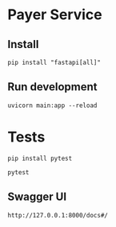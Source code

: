 # Payer Service

## Install

`pip install "fastapi[all]"`


## Run development

`uvicorn main:app --reload`

# Tests

`pip install pytest`

`pytest`

## Swagger UI

`http://127.0.0.1:8000/docs#/`

